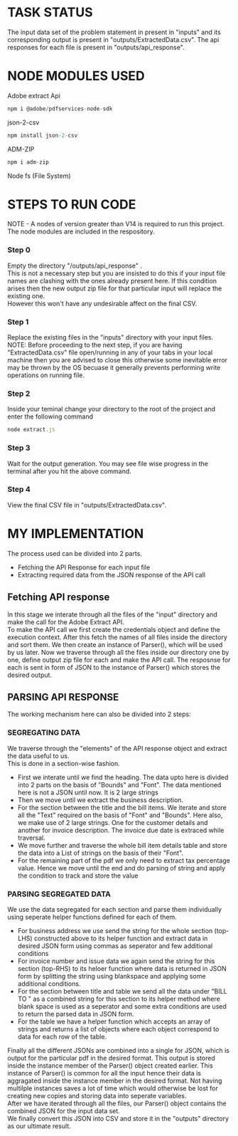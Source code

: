 # TASK STATUS
The input data set of the problem statement in present in "inputs" and its corresponding output is present in "outputs/ExtractedData.csv". The api responses for each file is present in "outputs/api_response".

# NODE MODULES USED
Adobe extract Api
```javascript
npm i @adobe/pdfservices-node-sdk
```
json-2-csv
```javascript
npm install json-2-csv
```
ADM-ZIP
```javascript
npm i adm-zip
```
Node fs (File System)

# **STEPS TO RUN CODE**

NOTE - A nodes of version greater than V14 is required to run this project.
The node modules are included in the respository.

### Step 0
Empty the directory "/outputs/api_response" .\
This is not a necessary step but you are insisted to do this if your input file names are clashing with the ones already present here. If this condition arises then the new output zip file for that particular input will replace the existing one.\
However this won't have any undesirable affect on the final CSV.

### Step 1
Replace the existing files in the "inputs" directory with your input files.\
NOTE: Before proceeding to the next step, if you are having "ExtractedData.csv" file open/running in any of your tabs in your local machine then you are advised to close this otherwise some inevitable error may be thrown by the OS becuase it generally prevents performing write operations on running file.

### Step 2
Inside your teminal change your directory to the root of the project and enter the following command
```javascript
node extract.js
```

### Step 3
Wait for the output generation. You may see file wise progress in the terminal after you hit the above command.

### Step 4
View the final CSV file in "outputs/ExtractedData.csv".

# MY IMPLEMENTATION
The process used can be divided into 2 parts. 
* Fetching the API Response for each input file 
* Extracting required data from the JSON response of the API call

## Fetching API response
In this stage we interate through all the files of the "input" directory and make the call for the Adobe Extract API.\
To make the API call we first create the credentials object and define the execution context. After this fetch the names of all files inside the directory and sort them. We then create an instance of Parser(), which will be used by us later. Now we traverse through all the files inside our directory one by one, define output zip file for each and make the API call. The resposnse for each is sent in form of JSON to the instance of Parser() which stores the desired output.

## PARSING API RESPONSE
The working mechanism here can also be divided into 2 steps:

### SEGREGATING DATA
We traverse through the "elements" of the API response object and extract the data useful to us.\
This is done in a section-wise fashion.
* First we interate until we find the heading. The data upto here is divided into 2 parts on the basis of "Bounds" and "Font". The data mentioned here is not a JSON until now. It is 2 large strings
* Then we move until we extract the business description.
* For the section between the title and the bill items. We iterate and store all the "Text" required on the basis of "Font" and "Bounds". Here also, we make use of 2 large strings. One for the customer details and another for invoice description. The invoice due date is extraced while traversal.
* We move further and traverse the whole bill item details table and store the data into a List of strings on the basis of their "Font".
* For the remaining part of the pdf we only need to extract tax percentage value. Hence we move until the end and do parsing of string and apply the condition to track and store the value

### PARSING SEGREGATED DATA
We use the data segregated for each section and parse them individually using seperate helper functions defined for each of them.
* For business address we use send the string for the whole section (top-LHS) constructed above to its helper function and extract data in desired JSON form using commas as seperator and few additional conditions
* For invoice number and issue data we again send the string for this section (top-RHS) to its heloer function where data is returned in JSON form by splitting the string using blankspace and applying some additional conditions.
* For the section between title and table we send all the data under "BILL TO " as a combined string for this section to its helper method where blank space is used as a seperator and some extra conditions are used to return the parsed data in JSON form.
* For the table we have a helper function which accepts an array of strings and returns a list of objects where each object correspond to data for each row of the table.

Finally all the different JSONs are combined into a single for JSON, which is output for the particular pdf in the desired format. This output is stored inside the instance member of the Parser() object created earlier. This instance of Parser() is common for all the input hence their data is aggragated inside the instance member in the desired format. Not having multilple instances saves a lot of time which would otherwise be lost for creating new copies and storing data into seperate variables.\
After we have iterated through all the files, our Parser() object contains the combined JSON for the input data set.\
We finally convert this JSON into CSV and store it in the "outputs" directory as our ultimate result.
